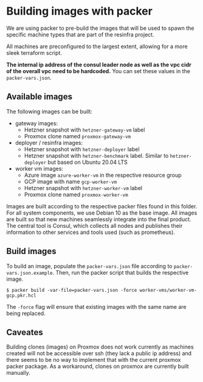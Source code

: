 # Building images with packer

We are using packer to pre-build the images that will be used to spawn the specific machine types
that are part of the resinfra project.

All machines are preconfigured to the largest extent, allowing for a more sleek terraform script.

**The internal ip address of the consul leader node as well as the vpc cidr of the overall vpc need to be hardcoded.**
You can set these values in the ``packer-vars.json``.

## Available images
The following images can be built:
- gateway images:
  - Hetzner snapshot with ``hetzner-gateway-vm`` label
  - Proxmox clone named ``proxmox-gateway-vm``   
- deployer / resinfra images:
  - Hetzner snapshot with ``hetzner-deployer`` label
  - Hetzner snapshot with `hetzner-benchmark` label. Similar to ``hetzner-deployer`` but based on Ubuntu 20.04 LTS
- worker vm images:
  - Azure image ``azure-worker-vm`` in the respective resource group
  - GCP image with name ``gcp-worker-vm``
  - Hetzner snapshot with ``hetzner-worker-vm`` label
  - Proxmox clone named ``proxmox-worker-vm``
  
Images are built according to the respective packer files found in this folder. For all system components, we use Debian
10 as the base image. All images are built so that new 
machines seamlessly integrate into the final product. The central tool is Consul, which collects all nodes and publishes
their information to other services and tools used (such as prometheus).

## Build images
To build an image, populate the `packer-vars.json` file according to `packer-vars.json.example`.
Then, run the packer script that builds the respective image.

```
$ packer build -var-file=packer-vars.json -force worker-vms/worker-vm-gcp.pkr.hcl
```
The `-force` flag will ensure that existing images with the same name are being replaced. 

## Caveates
Building clones (images) on Proxmox does not work currently as machines created will not be accessible over ssh 
(they lack a public ip address) and there seems to be no way to implement that with the current proxmox packer
package. As a workaround, clones on proxmox are currently built manually.
